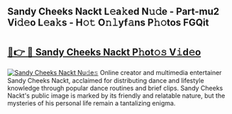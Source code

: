 ## Sandy Cheeks Nackt L𝚎a𝚔ed N𝚞𝚍e - Part-mu2 Vi𝚍𝚎o L𝚎a𝚔s - H𝚘𝚝 O𝚗𝚕yf𝚊ns P𝚑𝚘tos FGQit

# <h2><a href="http://kfe7rp2.oniu.top/?m=Sandy+Cheeks+Nackt">🔗👉 🔴 Sandy Cheeks Nackt P𝚑ot𝚘𝚜 V𝚒d𝚎o</a></h2>

[![Sandy Cheeks Nackt Nu𝚍e𝚜](https://i.imgur.com/0qMVB7G.gif)](http://kfe7rp2.oniu.top/?m=Sandy+Cheeks+Nackt)
Online creator and multimedia entertainer Sandy Cheeks Nackt, acclaimed for distributing dance and lifestyle knowledge through popular dance routines and brief clips. Sandy Cheeks Nackt's public image is marked by its friendly and relatable nature, but the mysteries of his personal life remain a tantalizing enigma.  
